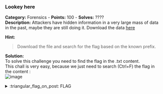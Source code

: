 ### Lookey here
**Category:** Forensics - **Points:** 100 - **Solves:** ????  
**Description:** Attackers have hidden information in a very large mass of data in the past, maybe they are still doing it. Download the data [here](./anthem.flag.txt/)    

**Hint:**
> Download the file and search for the flag based on the known prefix.

**Solution:**  
To solve this challenge you need to find the flag in the .txt content.  
This chall is very easy, because we just need to search (Ctrl+F) the flag in the content :  
![image](https://user-images.githubusercontent.com/91023285/160250040-4a2b2265-4356-4ed0-b439-6c0309dec7fa.png)


<details>
  <summary>:triangular_flag_on_post: FLAG</summary>

  ```
  picoCTF{gr3p_15_@w3s0m3_4c479940}
  ```
</details>

